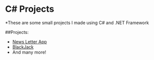 # C# Projects

*These are some small projects I made using C# and .NET Framework

##Projects:
 * [News Letter App](https://github.com/Canadianfaller7/C-Sharp-Projects/tree/master/NewsLetterAppMVC/ "Named link title")
 * [BlackJack](https://github.com/Canadianfaller7/BlackJack/ "Named link title")
 * And many more!
